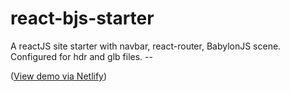 # react-bjs-starter
A reactJS site starter with navbar, react-router, BabylonJS scene. Configured for hdr and glb files. --

([View demo via Netlify](https://cgcreatexyz-react-bjs-starter.netlify.app))
